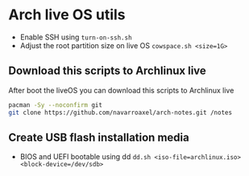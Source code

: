 # Arch live OS utils

* Enable SSH using `turn-on-ssh.sh`
* Adjust the root partition size on live OS `cowspace.sh <size=1G>`

## Download this scripts to Archlinux live
  After boot the liveOS you can download this scripts to Archlinux live

  ```bash
  pacman -Sy --noconfirm git
  git clone https://github.com/navarroaxel/arch-notes.git /notes
  ```

## Create USB flash installation media
  * BIOS and UEFI bootable using dd `dd.sh <iso-file=archlinux.iso> <block-device=/dev/sdb>`
